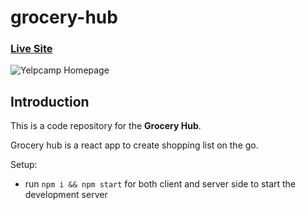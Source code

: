 # grocery-hub


### [Live Site](https://brave-hoover-82ebc4.netlify.app/)


![Yelpcamp Homepage](https://ibb.co/fr70PQF)

## Introduction
This is a code repository for the **Grocery Hub**. 

Grocery hub is a react app to create shopping list on the go.

Setup:
- run ```npm i && npm start``` for both client and server side to start the development server

